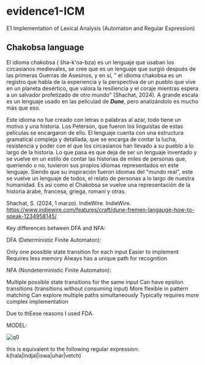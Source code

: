 # evidence1-ICM
E1 Implementation of Lexical Analysis (Automaton and Regular Expression)


## Chakobsa language
El idioma chakobsa ( šhə-k'oa-bza) es un lenguaje que usaban los circasianos medievales, se cree que es un lenguaje que surgió después de las primeras Guerras de Asesinos, y en sí, " el idioma chakobsa es un registro que habla de la experiencia y la perspectiva de un pueblo que vive en un planeta desértico, que valora la resiliencia y el coraje mientras espera a un salvador profetizado de otro mundo" (Shachat, 2024). A grande escala es un lenguaje usado en las películad de _**Dune**_, pero analizándolo es mucho más que eso.

Este idioma no fue creado con letras o palabras al azar, todo tiene un motivo y una historia. Los Peterson, que fueron los linguistas de estas películas se encargaron de ello. El lenguaje cuenta con una estructura gramatical compleja y detallada, que se encarga de contar la lucha, resistencia y poder con el que los circasianos han llevado a su pueblo a lo largo de la historia. Lo que pasa es que deja de ser un lenguaje inventado y se vuelve en un estilo de contar las historias de miles de personas que, queriendo o no, tuvieron sus propios idiomas representados en este lenguaje. Siendo que su inspiración fueron idiomas del "mundo real", este se vuelve un lenguaje de todos, el relato de personas a lo largo de nuestra humanidad. Es así como el Chakobsa se vuelve una representación de la historia árabe, francesa, griega, romaní y otras.



Shachat, S. (2024, 1 marzo). IndieWire. IndieWire. https://www.indiewire.com/features/craft/dune-fremen-langauge-how-to-speak-1234958145/ 


Key differences between DFA and NFA:

DFA (Deterministic Finite Automaton):

Only one possible state transition for each input
Easier to implement
Requires less memory
Always has a unique path for recognition


NFA (Nondeterministic Finite Automaton):

Multiple possible state transitions for the same input
Can have epsilon transitions (transitions without consuming input)
More flexible in pattern matching
Can explore multiple paths simultaneously
Typically requires more complex implementation

Due to thEese reasons I used FDA.


MODEL:

![q0](https://github.com/user-attachments/assets/bac08fe0-3ba8-4b0f-94b7-9f9a560b46bc)

this is equivalent to the following regular expression: k(hala|indjal|iswa|uhar|vetch)


